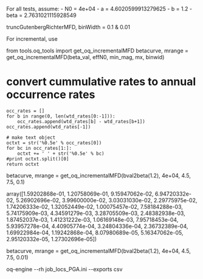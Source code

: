 For all tests, assume:
	- N0   = 4e+04
	- a    = 4.6020599913279625
	- b    = 1.2
	- beta = 2.7631021115928549

truncGutenbergRichterMFD, binWidth = 0.1 & 0.01
	
<truncGutenbergRichterMFD aValue="4.6020599913279625" bValue="1.2" minMag="4.5" maxMag="7.5" />

For incremental, use

from tools.oq_tools import get_oq_incrementalMFD
betacurve, mrange = get_oq_incrementalMFD(beta_val, effN0, min_mag, mx, binwid)

# convert cummulative rates to annual occurrence rates
    occ_rates = []
    for b in range(0, len(wtd_rates[0:-1])):
        occ_rates.append(wtd_rates[b] - wtd_rates[b+1])
    occ_rates.append(wtd_rates[-1])
    
    # make text object                        
    octxt = str('%0.5e' % occ_rates[0])
    for bc in occ_rates[1:]:
        octxt += ' ' + str('%0.5e' % bc)
    #print octxt.split()[0]
    return octxt

betacurve, mrange = get_oq_incrementalMFD(bval2beta(1.2), 4e+04, 4.5, 7.5, 0.1)

array([1.59202868e-01, 1.20758069e-01, 9.15947062e-02, 6.94720332e-02,
       5.26902696e-02, 3.99600000e-02, 3.03031030e-02, 2.29775975e-02,
       1.74206333e-02, 1.32052449e-02, 1.00075457e-02, 7.58184288e-03,
       5.74175909e-03, 4.34591279e-03, 3.28705509e-03, 2.48382938e-03,
       1.87452037e-03, 1.41231222e-03, 1.06169148e-03, 7.95718453e-04,
       5.93957278e-04, 4.40905774e-04, 3.24804336e-04, 2.36732389e-04,
       1.69922984e-04, 1.19242868e-04, 8.07980689e-05, 5.16347062e-05,
       2.95120332e-05, 1.27302696e-05])


betacurve, mrange = get_oq_incrementalMFD(bval2beta(1.2), 4e+04, 4.5, 7.5, 0.01)

oq-engine --rh job_locs_PGA.ini --exports csv

